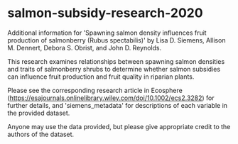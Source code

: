 # salmon-subsidy-research-2020
Additional information for 'Spawning salmon density influences fruit production of salmonberry (Rubus spectabilis)' by Lisa D. Siemens, Allison M. Dennert, Debora S. Obrist, and John D. Reynolds. 

This research examines relationships between spawning salmon densities and traits of salmonberry shrubs to determine whether salmon subsidies can influence fruit production and fruit quality in riparian plants. 

Please see the corresponding research article in Ecosphere (https://esajournals.onlinelibrary.wiley.com/doi/10.1002/ecs2.3282) for further details, and 'siemens_metadata' for descriptions of each variable in the provided dataset. 

Anyone may use the data provided, but please give appropriate credit to the authors of the dataset. 
